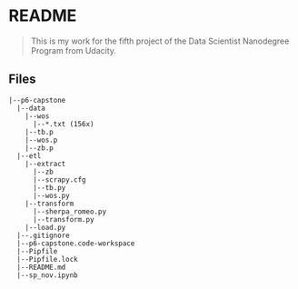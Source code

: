 # README
> This is my work for the fifth project of the Data Scientist Nanodegree Program from Udacity.

## Files
```
|--p6-capstone
  |--data
    |--wos
      |--*.txt (156x)
    |--tb.p
    |--wos.p
    |--zb.p
  |--etl
    |--extract
      |--zb
      |--scrapy.cfg
      |--tb.py
      |--wos.py
    |--transform
      |--sherpa_romeo.py
      |--transform.py
    |--load.py
  |--.gitignore
  |--p6-capstone.code-workspace
  |--Pipfile
  |--Pipfile.lock
  |--README.md
  |--sp_nov.ipynb
```